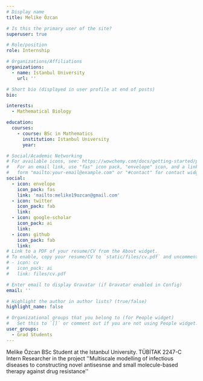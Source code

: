 ```yaml
---
# Display name
title: Melike Özcan

# Is this the primary user of the site?
superuser: true

# Role/position
role: Internship

# Organizations/Affiliations
organizations:
  - name: Istanbul University
    url: ''

# Short bio (displayed in user profile at end of posts)
bio: 

interests:
  - Mathematical Biology

education:
  courses:
    - course: BSc in Mathematics
      institution: Istanbul University
      year: 

# Social/Academic Networking
# For available icons, see: https://wowchemy.com/docs/getting-started/page-builder/#icons
#   For an email link, use "fas" icon pack, "envelope" icon, and a link in the
#   form "mailto:your-email@example.com" or "#contact" for contact widget.
social:
  - icon: envelope
    icon_pack: fas
    link: 'mailto:melike19ozcan@gmail.com'
  - icon: twitter
    icon_pack: fab
    link: 
  - icon: google-scholar
    icon_pack: ai
    link: 
  - icon: github
    icon_pack: fab
    link:
# Link to a PDF of your resume/CV from the About widget.
# To enable, copy your resume/CV to `static/files/cv.pdf` and uncomment the lines below.
# - icon: cv
#   icon_pack: ai
#   link: files/cv.pdf

# Enter email to display Gravatar (if Gravatar enabled in Config)
email: ''

# Highlight the author in author lists? (true/false)
highlight_name: false

# Organizational groups that you belong to (for People widget)
#   Set this to `[]` or comment out if you are not using People widget.
user_groups:
  - Grad Students
---
```


Melike Özcan BSc Student at the Istanbul University. TÜBİTAK 2247-C Intern Researcher in the project ''Multiscale modelling of infectious diseases to constructing novel antisesnse and small molecule-based therapy against drug resistance''

